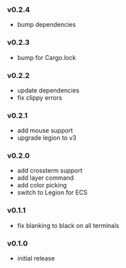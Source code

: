 ### v0.2.4
* bump dependencies

### v0.2.3
* bump for Cargo.lock

### v0.2.2
* update dependencies
* fix clippy errors

### v0.2.1
* add mouse support
* upgrade legion to v3

### v0.2.0
* add crossterm support
* add layer command
* add color picking
* switch to Legion for ECS

### v0.1.1
* fix blanking to black on all terminals

### v0.1.0
* initial release
